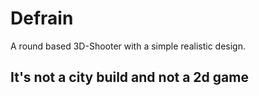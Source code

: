 # Defrain
A round based 3D-Shooter with a simple realistic design.

## It's not a city build and not a 2d game





















































